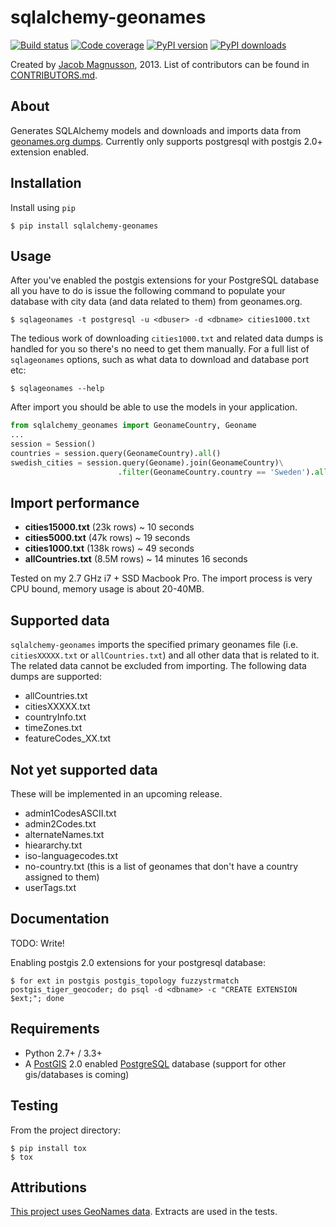 # sqlalchemy-geonames

[![Build status](https://travis-ci.org/jmagnusson/sqlalchemy-geonames.png?branch=master)](http://travis-ci.org/#!/jmagnusson/sqlalchemy-geonames)
[![Code coverage](https://coveralls.io/repos/jmagnusson/sqlalchemy-geonames/badge.png?branch=master)](https://coveralls.io/r/jmagnusson/sqlalchemy-geonames)
[![PyPI version](https://pypip.in/v/sqlalchemy-geonames/badge.png)](https://pypi.python.org/pypi/sqlalchemy-geonames)
[![PyPI downloads](https://pypip.in/d/sqlalchemy-geonames/badge.png)](https://pypi.python.org/pypi/sqlalchemy-geonames)

Created by [Jacob Magnusson](https://twitter.com/pyjacob), 2013. List of contributors can be found in [CONTRIBUTORS.md](CONTRIBUTORS.md).


## About

Generates SQLAlchemy models and downloads and imports data from [geonames.org dumps](http://download.geonames.org/export/dump/). Currently only supports postgresql with postgis 2.0+ extension enabled.


## Installation

Install using `pip`

    $ pip install sqlalchemy-geonames


## Usage

After you've enabled the postgis extensions for your PostgreSQL database all you have to do is issue the following command to populate your database with city data (and data related to them) from geonames.org.

    $ sqlageonames -t postgresql -u <dbuser> -d <dbname> cities1000.txt

The tedious work of downloading `cities1000.txt` and related data dumps is handled for you so there's no need to get them manually.
For a full list of `sqlageonames` options, such as what data to download and database port etc:

    $ sqlageonames --help

After import you should be able to use the models in your application.

```python
from sqlalchemy_geonames import GeonameCountry, Geoname
...
session = Session()
countries = session.query(GeonameCountry).all()
swedish_cities = session.query(Geoname).join(GeonameCountry)\
                        .filter(GeonameCountry.country == 'Sweden').all()
```


## Import performance

* **cities15000.txt** (23k rows) ~ 10 seconds
* **cities5000.txt** (47k rows) ~ 19 seconds
* **cities1000.txt** (138k rows) ~ 49 seconds
* **allCountries.txt** (8.5M rows) ~ 14 minutes 16 seconds

Tested on my 2.7 GHz i7 + SSD Macbook Pro. The import process is very CPU bound, memory usage is about 20-40MB.


## Supported data

`sqlalchemy-geonames` imports the specified primary geonames file (i.e. `citiesXXXXX.txt` or `allCountries.txt`) and all other data that is related to it. The related data cannot be excluded from importing. The following data dumps are supported:

* allCountries.txt
* citiesXXXXX.txt
* countryInfo.txt
* timeZones.txt
* featureCodes_XX.txt


## Not yet supported data

These will be implemented in an upcoming release.

* admin1CodesASCII.txt
* admin2Codes.txt
* alternateNames.txt
* hieararchy.txt
* iso-languagecodes.txt
* no-country.txt (this is a list of geonames that don't have a country assigned to them)
* userTags.txt


## Documentation

TODO: Write!

Enabling postgis 2.0 extensions for your postgresql database:

    $ for ext in postgis postgis_topology fuzzystrmatch postgis_tiger_geocoder; do psql -d <dbname> -c "CREATE EXTENSION $ext;"; done


## Requirements

* Python 2.7+ / 3.3+
* A [PostGIS](http://postgis.net/) 2.0 enabled [PostgreSQL](http://www.postgresql.org/) database (support for other gis/databases is coming)


## Testing

From the project directory:

    $ pip install tox
    $ tox


## Attributions

[This project uses GeoNames data](http://www.geonames.org/). Extracts are used in the tests.
